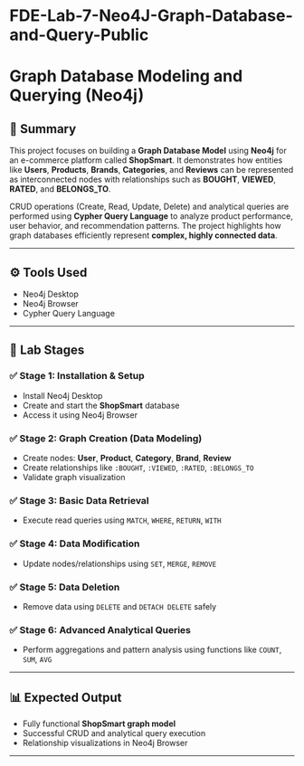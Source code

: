 # FDE-Lab-7-Neo4J-Graph-Database-and-Query-Public

# **Graph Database Modeling and Querying (Neo4j)**  

## 🧠 **Summary**
This project focuses on building a **Graph Database Model** using **Neo4j** for an e-commerce platform called **ShopSmart**. It demonstrates how entities like **Users**, **Products**, **Brands**, **Categories**, and **Reviews** can be represented as interconnected nodes with relationships such as **BOUGHT**, **VIEWED**, **RATED**, and **BELONGS_TO**.

CRUD operations (Create, Read, Update, Delete) and analytical queries are performed using **Cypher Query Language** to analyze product performance, user behavior, and recommendation patterns. The project highlights how graph databases efficiently represent **complex, highly connected data**.

---

## ⚙️ **Tools Used**
- Neo4j Desktop  
- Neo4j Browser  
- Cypher Query Language  

---

## 🧩 **Lab Stages**

### ✅ Stage 1: Installation & Setup
- Install Neo4j Desktop  
- Create and start the **ShopSmart** database  
- Access it using Neo4j Browser  

### ✅ Stage 2: Graph Creation (Data Modeling)
- Create nodes: **User**, **Product**, **Category**, **Brand**, **Review**  
- Create relationships like `:BOUGHT`, `:VIEWED`, `:RATED`, `:BELONGS_TO`  
- Validate graph visualization  

### ✅ Stage 3: Basic Data Retrieval
- Execute read queries using `MATCH`, `WHERE`, `RETURN`, `WITH`  

### ✅ Stage 4: Data Modification
- Update nodes/relationships using `SET`, `MERGE`, `REMOVE`  

### ✅ Stage 5: Data Deletion
- Remove data using `DELETE` and `DETACH DELETE` safely  

### ✅ Stage 6: Advanced Analytical Queries
- Perform aggregations and pattern analysis using functions like `COUNT`, `SUM`, `AVG`  

---

## 📊 **Expected Output**
- Fully functional **ShopSmart graph model**  
- Successful CRUD and analytical query execution  
- Relationship visualizations in Neo4j Browser  

---
